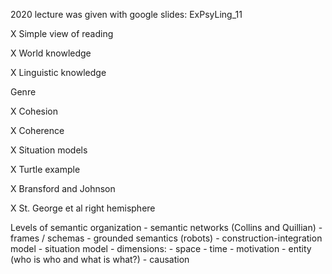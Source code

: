 

2020 lecture was given with google slides: ExPsyLing_11

X Simple view of reading

X World knowledge

X Linguistic knowledge

Genre

X Cohesion

X Coherence

X Situation models


X Turtle example

X Bransford and Johnson

X St. George et al right hemisphere


Levels of semantic organization
	- semantic networks (Collins and Quillian)
	- frames / schemas
	- grounded semantics (robots)
	- construction-integration model
	- situation model
		- dimensions:
			- space
			- time
			- motivation
			- entity (who is who and what is what?)
			- causation
			
	